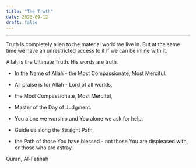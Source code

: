 ```yaml
---
title: "The Truth"
date: 2023-09-12
draft: false
---
```


***

Truth is completely alien to the material world we live in. But at the same time we have an unrestricted access to it if we can be inline with it.

Allah is the Ultimate Truth. His words are truth.

- In the Name of Allah - the Most Compassionate, Most Merciful.

- All praise is for Allah - Lord of all worlds,

- the Most Compassionate, Most Merciful,

- Master of the Day of Judgment.

- You alone we worship and You alone we ask for help.

- Guide us along the Straight Path,

- the Path of those You have blessed - not those You are displeased with, or those who are astray.

Quran, Al-Fatihah